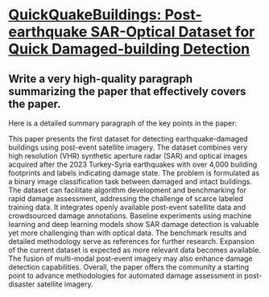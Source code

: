 # [QuickQuakeBuildings: Post-earthquake SAR-Optical Dataset for Quick   Damaged-building Detection](https://arxiv.org/abs/2312.06587)

## Write a very high-quality paragraph summarizing the paper that effectively covers the paper.

 Here is a detailed summary paragraph of the key points in the paper:

This paper presents the first dataset for detecting earthquake-damaged buildings using post-event satellite imagery. The dataset combines very high resolution (VHR) synthetic aperture radar (SAR) and optical images acquired after the 2023 Turkey-Syria earthquakes with over 4,000 building footprints and labels indicating damage state. The problem is formulated as a binary image classification task between damaged and intact buildings. The dataset can facilitate algorithm development and benchmarking for rapid damage assessment, addressing the challenge of scarce labeled training data. It integrates openly available post-event satellite data and crowdsourced damage annotations. Baseline experiments using machine learning and deep learning models show SAR damage detection is valuable yet more challenging than with optical data. The benchmark results and detailed methodology serve as references for further research. Expansion of the current dataset is expected as more relevant data becomes available. The fusion of multi-modal post-event imagery may also enhance damage detection capabilities. Overall, the paper offers the community a starting point to advance methodologies for automated damage assessment in post-disaster satellite imagery.
